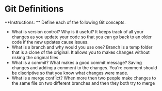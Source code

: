 # Git Definitions

**Instructions: ** Define each of the following Git concepts.

* What is version control?  Why is it useful?
It keeps track of all your changes as you update your code so that you can go back to an older code if the new updates cause issues.
* What is a branch and why would you use one?
Branch is a temp folder that is a clone of the original. It allows you to makes changes without risking the original files
* What is a commit? What makes a good commit message?
Saving changes and adding a comment to the changes. You're comment should be discriptive so that you know what changes were made.
* What is a merge conflict?
When more then two people make changes to the same file on two different branches and then they both try to merge